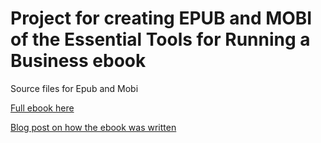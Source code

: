 # Project for creating EPUB and MOBI of the Essential Tools for Running a Business ebook

Source files for Epub and Mobi

[Full ebook here](https://www.activecollab.com/pages/l/tools-ebook.html)

[Blog post on how the ebook was written](https://blog.activecollab.com/design/2016/03/15/how-to-write-an-ebook.html)
